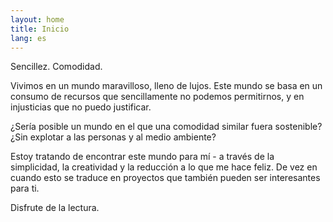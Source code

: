 ```yaml
---
layout: home
title: Inicio
lang: es
---
```


Sencillez. Comodidad.

Vivimos en un mundo maravilloso, lleno de lujos. Este mundo se basa en un consumo de recursos que sencillamente no podemos permitirnos, y en injusticias que no puedo justificar.

¿Sería posible un mundo en el que una comodidad similar fuera sostenible?
¿Sin explotar a las personas y al medio ambiente?

Estoy tratando de encontrar este mundo para mí - a través de la simplicidad, la creatividad y la reducción a lo que me hace feliz. De vez en cuando esto se traduce en proyectos que también pueden ser interesantes para ti.

Disfrute de la lectura.